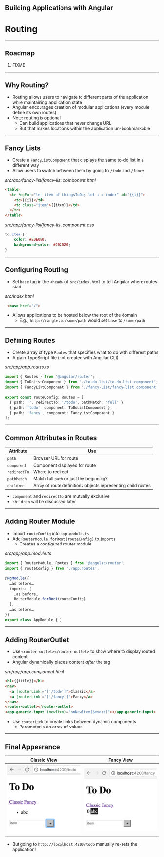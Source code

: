 <!-- .slide: data-background="../content/images/title-slide.jpg" -->

## Building Applications with Angular

# Routing

---

## Roadmap

1. FIXME

---

## Why Routing?

- Routing allows users to navigate to different parts of the application
  while maintaining application state
- Angular encourages creation of modular applications (every module define its own routes)
- Note: routing is optional
  - Can build applications that never change URL
  - But that makes locations within the application un-bookmarkable

---

## Fancy Lists

- Create a `FancyListComponent` that displays the same to-do list in a different way
- Allow users to switch between them by going to `/todo` and `/fancy`

_src/app/fancy-list/fancy-list.component.html_
```html
<table>
  <tr *ngFor="let item of thingsToDo; let i = index" id="{{i}}">
    <td>{{i}}</td>
    <td class="item">{{item}}</td>
  </tr>
</table>
```

_src/app/fancy-list/fancy-list.component.css_
```css
td.item {
    color: #E0E0E0;
    background-color: #202020;
}
```

---

## Configuring Routing

- Set `base` tag in the `<head>` of `src/index.html` to tell Angular where routes start

_src/index.html_
```html
 <base href="/">
```

- Allows applications to be hosted below the root of the domain
  - E.g., `http://rangle.io/some/path` would set `base` to `/some/path`

---

## Defining Routes

- Create array of type `Routes` that specifies what to do with different paths
- A plain TypeScript file (not created with Angular CLI)

_src/app/app.routes.ts_
```ts
import { Routes } from '@angular/router';
import { ToDoListComponent } from './to-do-list/to-do-list.component';
import { FancyListComponent } from './fancy-list/fancy-list.component';

export const routeConfig: Routes = [
  { path: '', redirectTo: '/todo', pathMatch: 'full' },
  { path: 'todo', component: ToDoListComponent },
  { path: 'fancy', component: FancyListComponent }
];
```

---

## Common Attributes in Routes

| Attribute    | Use |
|--------------|--------------------------------------------------------------|
| `path`       | Browser URL for route                                        |
| `component`  | Component displayed for route                                |
| `redirectTo` | Where to redirect                                            |
| `pathMatch`  | Match full `path` or just the beginning?                     |
| `children`   | Array of route definitions objects representing child routes |

- `component` and `redirectTo` are mutually exclusive
- `children` will be discussed later

---

## Adding Router Module

- Import `routeConfig` into `app.module.ts`
- Add `RouterModule.forRoot(routeConfig)` to `imports`
  - Creates a *configured* router module

_src/app/app.module.ts_
```ts
import { RouterModule, Routes } from '@angular/router';
import { routeConfig } from './app.routes';

@NgModule({
  …as before…
  imports: [
    …as before…
    RouterModule.forRoot(routeConfig)
  ],
  …as before…
})
export class AppModule { }
```

---

## Adding RouterOutlet

- Use `<router-outlet></router-outlet>` to show where to display routed content
- Angular dynamically places content *after* the tag

_src/app/app.component.html_
```html
<h1>{{title}}</h1>
<nav>
  <a [routerLink]="['/todo']">Classic</a>
  <a [routerLink]="['/fancy']">Fancy</a>
</nav>
<router-outlet></router-outlet>
<app-generic-input (newItem)="onNewItem($event)"></app-generic-input>
```

- Use `routerLink` to create links between dynamic components
  - Parameter is an array of values


<!-- preview: https://plnkr.co/edit/3EH52DtjS1Z5fUbycMX9?p=preview -->

---

## Final Appearance

| Classic View | Fancy View |
|--------------|------------|
| ![Classic View](content/images/screenshot-classic-view.png) | ![Fancy View](content/images/screenshot-fancy-view.png) |

- But going to `http://localhost:4200/todo` manually re-sets the application!
